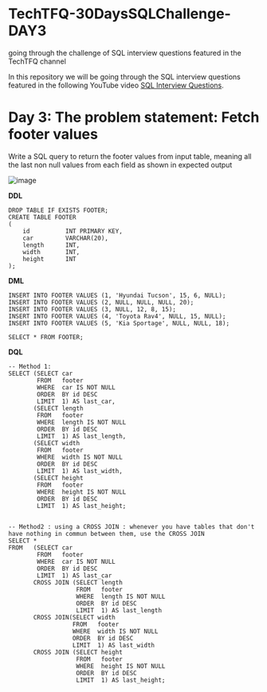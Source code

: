 # TechTFQ-30DaysSQLChallenge-DAY3
going through the challenge of SQL interview questions featured in the TechTFQ channel



In this repository we will be going through the SQL interview questions featured in the following YouTube video [SQL Interview Questions](https://www.youtube.com/watch?v=w67I_aPKygE&list=PLavw5C92dz9Hxz0YhttDniNgKejQlPoAn&index=3).

# **Day 3: The problem statement: Fetch footer values**

Write a SQL query to return the footer values from input table, meaning all the last non null values from each field as shown in expected output

![image](https://github.com/Highashikata/TechTFQ-30DaysSQLChallenge-DAY3/assets/96960411/47130d6b-c816-47fe-8e1d-95dfbb3187ca)

**DDL**
```
DROP TABLE IF EXISTS FOOTER;
CREATE TABLE FOOTER 
(
	id 			INT PRIMARY KEY,
	car 		VARCHAR(20), 
	length 		INT, 
	width 		INT, 
	height 		INT
);

```

**DML**
```
INSERT INTO FOOTER VALUES (1, 'Hyundai Tucson', 15, 6, NULL);
INSERT INTO FOOTER VALUES (2, NULL, NULL, NULL, 20);
INSERT INTO FOOTER VALUES (3, NULL, 12, 8, 15);
INSERT INTO FOOTER VALUES (4, 'Toyota Rav4', NULL, 15, NULL);
INSERT INTO FOOTER VALUES (5, 'Kia Sportage', NULL, NULL, 18); 

SELECT * FROM FOOTER;
```
**DQL**

```
-- Method 1:
SELECT (SELECT car
        FROM   footer
        WHERE  car IS NOT NULL
        ORDER  BY id DESC
        LIMIT  1) AS last_car,
       (SELECT length
        FROM   footer
        WHERE  length IS NOT NULL
        ORDER  BY id DESC
        LIMIT  1) AS last_length,
       (SELECT width
        FROM   footer
        WHERE  width IS NOT NULL
        ORDER  BY id DESC
        LIMIT  1) AS last_width,
       (SELECT height
        FROM   footer
        WHERE  height IS NOT NULL
        ORDER  BY id DESC
        LIMIT  1) AS last_height; 
		

-- Method2 : using a CROSS JOIN : whenever you have tables that don't have nothing in commun between them, use the CROSS JOIN
SELECT *
FROM   (SELECT car
        FROM   footer
        WHERE  car IS NOT NULL
        ORDER  BY id DESC
        LIMIT  1) AS last_car
       CROSS JOIN (SELECT length
                   FROM   footer
                   WHERE  length IS NOT NULL
                   ORDER  BY id DESC
                   LIMIT  1) AS last_length
       CROSS JOIN(SELECT width
                  FROM   footer
                  WHERE  width IS NOT NULL
                  ORDER  BY id DESC
                  LIMIT  1) AS last_width
       CROSS JOIN (SELECT height
                   FROM   footer
                   WHERE  height IS NOT NULL
                   ORDER  BY id DESC
                   LIMIT  1) AS last_height;


```
